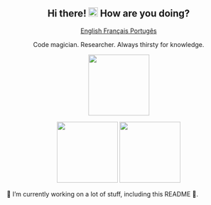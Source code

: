 <p align="center">
 <h2 align="center">Hi there! <img src="https://raw.githubusercontent.com/MartinHeinz/MartinHeinz/master/wave.gif" width="21"> How are you doing?</h2>
</p>
<p align="center">
  <a href="readme.md">English </a>
  <a href="readme_fr.md">Français </a>
  <a href="readme_pt.md">Portugês </a>
</p>
<p align="center">
Code magician. Researcher. Always thirsty for knowledge.
</p>


<p align="center">
<img height="137px" src="https://github-readme-streak-stats.herokuapp.com/?user=brunotacca&hide_border=true&theme=nightowl" />
</p>
<p align="center">
<img height="137px" src="https://github-readme-stats.vercel.app/api?username=brunotacca&hide_title=true&hide_border=true&show_icons=true&include_all_commits=true&count_private=true&line_height=21&theme=nightowl" /> <img height="137px" src="https://github-readme-stats.vercel.app/api/top-langs/?username=brunotacca&hide=html&hide_title=true&hide_border=true&layout=compact&langs_count=8&theme=nightowl" />
</p>


🔭 I’m currently working on a lot of stuff, including this README 🤔.


<!--
**brunotacca/brunotacca** is a ✨ _special_ ✨ repository because its `README.md` (this file) appears on your GitHub profile.

Here are some ideas to get you started:

- 🔭 I’m currently working on ...
- 🌱 I’m currently learning ...
- 👯 I’m looking to collaborate on ...
- 🤔 I’m looking for help with ...
- 💬 Ask me about ...
- 📫 How to reach me: ...
- 😄 Pronouns: ...
- ⚡ Fun fact: ...
-->
